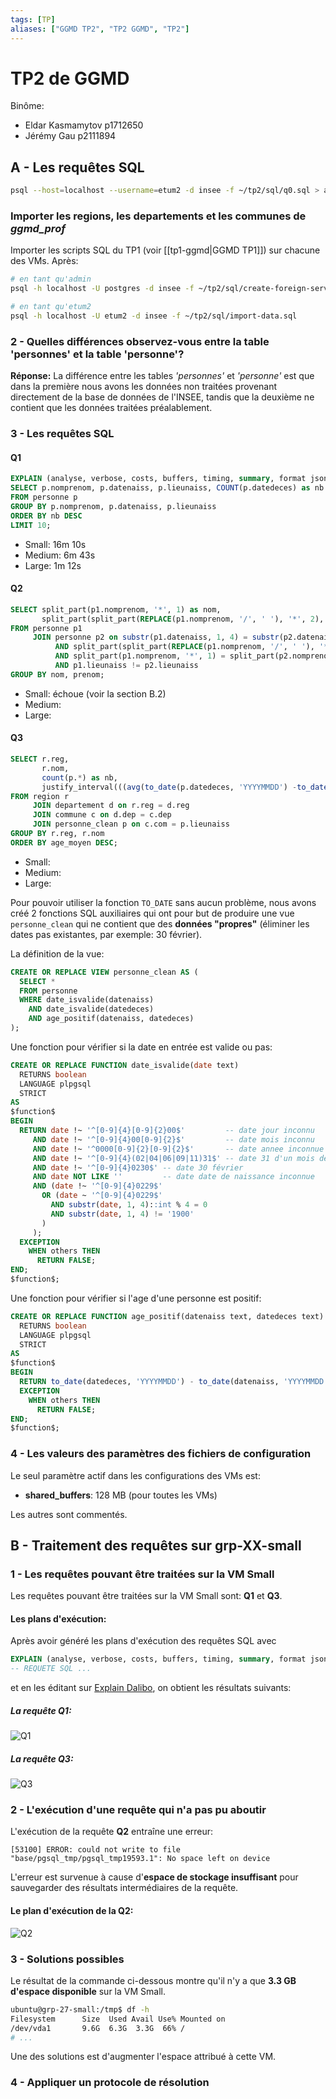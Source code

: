 ```yaml
---
tags: [TP]
aliases: ["GGMD TP2", "TP2 GGMD", "TP2"]
---
```


# TP2 de GGMD
Binôme:
- Eldar Kasmamytov p1712650
- Jérémy Gau p2111894

A - Les requêtes SQL
---

```bash
psql --host=localhost --username=etum2 -d insee -f ~/tp2/sql/q0.sql > analyze-q0.json
```

### Importer les regions, les departements et les communes de *ggmd_prof*

Importer les scripts SQL du TP1 (voir [[tp1-ggmd|GGMD TP1]]) sur chacune des VMs. Après:

```bash
# en tant qu'admin
psql -h localhost -U postgres -d insee -f ~/tp2/sql/create-foreign-server.sql

# en tant qu'etum2
psql -h localhost -U etum2 -d insee -f ~/tp2/sql/import-data.sql
```

### 2 - Quelles différences observez-vous entre la table 'personnes' et la table 'personne'?

**Réponse:** La différence entre les tables *'personnes'* et *'personne'* est que dans la première nous avons les données non traitées provenant directement de la base de données de l'INSEE, tandis que la deuxième ne contient que les données traitées préalablement. 

### 3 - Les requêtes SQL

#### Q1

```sql
EXPLAIN (analyse, verbose, costs, buffers, timing, summary, format json)
SELECT p.nomprenom, p.datenaiss, p.lieunaiss, COUNT(p.datedeces) as nb
FROM personne p
GROUP BY p.nomprenom, p.datenaiss, p.lieunaiss
ORDER BY nb DESC
LIMIT 10;
```

- Small: 16m 10s
- Medium: 6m 43s
- Large: 1m 12s

#### Q2

```sql
SELECT split_part(p1.nomprenom, '*', 1) as nom, 
       split_part(split_part(REPLACE(p1.nomprenom, '/', ' '), '*', 2), ' ', 1) as prenom  
FROM personne p1
     JOIN personne p2 on substr(p1.datenaiss, 1, 4) = substr(p2.datenaiss, 1, 4)  
          AND split_part(split_part(REPLACE(p1.nomprenom, '/', ' '), '*', 2), ' ', 1) = split_part(split_part(REPLACE(p2.nomprenom, '/', ' '), '*', 2), ' ', 1)  
          AND split_part(p1.nomprenom, '*', 1) = split_part(p2.nomprenom, '*', 1)  
          AND p1.lieunaiss != p2.lieunaiss  
GROUP BY nom, prenom;
```

- Small: échoue (voir la section B.2)
- Medium: 
- Large: 

#### Q3

```sql
SELECT r.reg,
       r.nom,
       count(p.*) as nb,
       justify_interval(((avg(to_date(p.datedeces, 'YYYYMMDD') -to_date(p.datenaiss, 'YYYYMMDD')))::varchar || ' days')::interval) as age_moyen
FROM region r
     JOIN departement d on r.reg = d.reg
     JOIN commune c on d.dep = c.dep
     JOIN personne_clean p on c.com = p.lieunaiss
GROUP BY r.reg, r.nom
ORDER BY age_moyen DESC;
```

- Small: 
- Medium: 
- Large: 

Pour pouvoir utiliser la fonction `TO_DATE` sans aucun problème, nous avons créé 2 fonctions SQL auxiliaires qui ont pour but de produire une vue `personne_clean` qui ne contient que des **données "propres"** (éliminer les dates pas existantes, par exemple: 30 février).

La définition de la vue:
```sql
CREATE OR REPLACE VIEW personne_clean AS (
  SELECT *  
  FROM personne  
  WHERE date_isvalide(datenaiss)  
    AND date_isvalide(datedeces)  
    AND age_positif(datenaiss, datedeces)
);
```

Une fonction pour vérifier si la date en entrée est valide ou pas:
```sql
CREATE OR REPLACE FUNCTION date_isvalide(date text)
  RETURNS boolean
  LANGUAGE plpgsql
  STRICT
AS
$function$
BEGIN
  RETURN date !~ '^[0-9]{4}[0-9]{2}00$'         -- date jour inconnu  
     AND date !~ '^[0-9]{4}00[0-9]{2}$'         -- date mois inconnu  
     AND date !~ '^0000[0-9]{2}[0-9]{2}$'       -- date annee inconnue  
     AND date !~ '^[0-9]{4}(02|04|06|09|11)31$' -- date 31 d'un mois de moins de 31 jours  
     AND date !~ '^[0-9]{4}0230$' -- date 30 février  
     AND date NOT LIKE ''         -- date date de naissance inconnue  
     AND (date !~ '^[0-9]{4}0229$'
       OR (date ~ '^[0-9]{4}0229$'
         AND substr(date, 1, 4)::int % 4 = 0
         AND substr(date, 1, 4) != '1900'
       )
     );
  EXCEPTION
    WHEN others THEN
      RETURN FALSE;
END;
$function$;
```

Une fonction pour vérifier si l'age d'une personne est positif:
```sql
CREATE OR REPLACE FUNCTION age_positif(datenaiss text, datedeces text)
  RETURNS boolean
  LANGUAGE plpgsql
  STRICT
AS
$function$
BEGIN
  RETURN to_date(datedeces, 'YYYYMMDD') - to_date(datenaiss, 'YYYYMMDD') > 0;  
  EXCEPTION
    WHEN others THEN
      RETURN FALSE;
END;
$function$;
```

### 4 - Les valeurs des paramètres des fichiers de configuration

Le seul paramètre actif dans les configurations des VMs est:
- **shared_buffers**: 128 MB (pour toutes les VMs)

Les autres sont commentés.

B - Traitement des requêtes sur grp-XX-small
---

### 1 - Les requêtes pouvant être traitées sur la VM Small

Les requêtes pouvant être traitées sur la VM Small sont: **Q1** et **Q3**.

#### Les plans d'exécution:

Après avoir généré les plans d'exécution des requêtes SQL avec
```sql
EXPLAIN (analyse, verbose, costs, buffers, timing, summary, format json)
-- REQUETE SQL ...
```
et en les éditant sur [Explain Dalibo](https://explain.dalibo.com), on obtient les résultats suivants:

##### La requête Q1:
![Q1](assets/q1-small-plan-exec-no-optim.png)

##### La requête Q3:
![Q3](assets/q3-small-plan-exec-no-optim.png)

### 2 - L'exécution d'une requête qui n'a pas pu aboutir

L'exécution de la requête **Q2** entraîne une erreur:

```log
[53100] ERROR: could not write to file "base/pgsql_tmp/pgsql_tmp19593.1": No space left on device
```

L'erreur est survenue à cause d'**espace de stockage insuffisant** pour sauvegarder des résultats intermédiaires de la requête.

#### Le plan d'exécution de la Q2:
![Q2](assets/q2-small-plan-exec-error.png)

### 3 - Solutions possibles

Le résultat de la commande ci-dessous montre qu'il n'y a que **3.3 GB d'espace disponible** sur la VM Small.
```bash
ubuntu@grp-27-small:/tmp$ df -h
Filesystem      Size  Used Avail Use% Mounted on
/dev/vda1       9.6G  6.3G  3.3G  66% /
# ...
```
Une des solutions est d'augmenter l'espace attribué à cette VM.

### 4 - Appliquer un protocole de résolution


